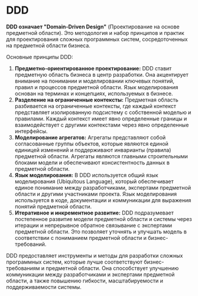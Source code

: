 # DDD

**DDD означает "Domain-Driven Design"** (Проектирование на основе предметной области). Это методология и набор принципов и практик для проектирования сложных программных систем, сосредоточенных на предметной области бизнеса.

Основные принципы DDD:

1. **Предметно-ориентированное проектирование:** DDD ставит предметную область бизнеса в центр разработки. Она акцентирует внимание на понимании и моделировании ключевых понятий, правил и процессов предметной области. Язык моделирования основан на терминах и концепциях, используемых в бизнесе.
2. **Разделение на ограниченные контексты:** Предметная область разбивается на ограниченные контексты, где каждый контекст представляет изолированную подсистему с собственной моделью и правилами. Каждый контекст имеет явно определенные границы и взаимодействует с другими контекстами через явно определенные интерфейсы.
3. **Моделирование агрегатов:** Агрегаты представляют собой согласованные группы объектов, которые являются единой единицей изменений и поддерживают инварианты (правила) предметной области. Агрегаты являются главными строительными блоками модели и обеспечивают консистентность данных в предметной области.
4. **Язык моделирования:** В DDD используется общий язык моделирования (Ubiquitous Language), который обеспечивает единое понимание между разработчиками, экспертами предметной области и другими участниками проекта. Язык моделирования используется в коде, документации и коммуникации для выражения понятий предметной области.
5. **Итеративное и инкрементное развитие:** DDD подразумевает постепенное развитие модели предметной области и системы через итерации и непрерывное обратное связывание с экспертами предметной области. Это позволяет уточнять и улучшать модель в соответствии с пониманием предметной области и бизнес-требований.

DDD предоставляет инструменты и методы для разработки сложных программных систем, которые лучше соответствуют бизнес-требованиям и предметной области. Она способствует улучшению коммуникации между разработчиками и экспертами предметной области, а также повышению гибкости, масштабируемости и поддерживаемости системы.
